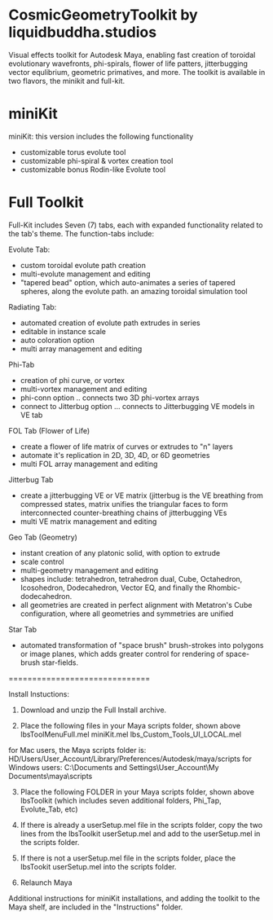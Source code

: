 CosmicGeometryToolkit by liquidbuddha.studios
============================================

Visual effects toolkit for Autodesk Maya, enabling fast creation of toroidal evolutionary wavefronts, phi-spirals, flower of life patters, jitterbugging vector equlibrium, geometric primatives, and more.  The toolkit is available in two flavors, the minikit and full-kit.

miniKit
=======
miniKit: this version includes the following functionality
 - customizable torus evolute tool
 - customizable phi-spiral & vortex creation tool
 - customizable bonus Rodin-like Evolute tool

Full Toolkit
============
Full-Kit includes Seven (7) tabs, each with expanded functionality related to the tab's theme. The function-tabs include:

Evolute Tab:
 - custom toroidal evolute path creation 
 - multi-evolute management and editing
 - "tapered bead" option, which auto-animates a series of tapered spheres, along the evolute path. an amazing toroidal simulation tool

Radiating Tab:
 - automated creation of evolute path extrudes in series
 - editable in instance scale
 - auto coloration option
 - multi array management and editing

Phi-Tab
 - creation of phi curve, or vortex
 - multi-vortex management and editing
 - phi-conn option .. connects two 3D phi-vortex arrays
 - connect to Jitterbug option ... connects to Jitterbugging VE models in VE tab

FOL Tab (Flower of Life)
 - create a flower of life matrix of curves or extrudes to "n" layers
 - automate it's replication in 2D, 3D, 4D, or 6D geometries
 - multi FOL array management and editing

Jitterbug Tab
 - create a jitterbugging VE or VE matrix (jitterbug is the VE breathing from compressed states, matrix unifies the triangular faces to form interconnected counter-breathing chains of jitterbugging VEs
 - multi VE matrix management and editing

Geo Tab (Geometry)
 - instant creation of any platonic solid, with option to extrude
 - scale control
 - multi-geometry management and editing
 - shapes include: tetrahedron, tetrahedron dual, Cube, Octahedron, Icosohedron, Dodecahedron, Vector EQ, and finally the Rhombic-dodecahedron.
 - all geometries are created in perfect alignment with Metatron's Cube configuration, where all geometries and symmetries are unified

Star Tab
 - automated transformation of "space brush" brush-strokes into polygons or image planes, which adds greater control for rendering of space-brush star-fields.


==============================

Install Instuctions:

1) Download and unzip the Full Install archive.

2) Place the following files in your Maya scripts folder, shown above
      	lbsToolMenuFull.mel 
      	miniKit.mel
      	lbs_Custom_Tools_UI_LOCAL.mel

  for Mac users, the Maya scripts folder is:    HD/Users/User_Account/Library/Preferences/Autodesk/maya/scripts
  for Windows users:                            C:\Documents and Settings\User_Account\My Documents\maya\scripts

3) Place the following FOLDER in your Maya scripts folder, shown above
      	lbsToolkit (which includes seven additional folders, Phi_Tap, Evolute_Tab, etc)


4) If there is already a userSetup.mel file in the scripts folder, copy the two lines from the lbsToolkit userSetup.mel and add to the userSetup.mel in the scripts folder.

5) If there is not a userSetup.mel file in the scripts folder, place the lbsTookit userSetup.mel into the scripts folder.

6) Relaunch Maya

Additional instructions for miniKit installations, and adding the toolkit to the Maya shelf, are included in the "Instructions" folder.
